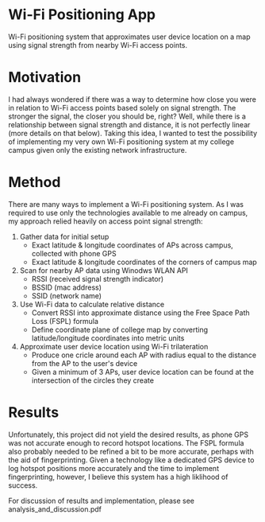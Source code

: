 # Wi-Fi Positioning App
Wi-Fi positioning system that approximates user device location on a map using signal strength from nearby Wi-Fi access points.

# Motivation
I had always wondered if there was a way to determine how close you were in relation to Wi-Fi access points based solely on signal strength. The stronger the signal, the closer you should be, right? Well, while there is a relationship between signal strength and distance, it is not perfectly linear (more details on that below). Taking this idea, I wanted to test the possibility of implementing my very own Wi-Fi positioning system at my college campus given only the existing network infrastructure. 

# Method
There are many ways to implement a Wi-Fi positioning system. As I was required to use only the technologies available to me already on campus, my approach relied heavily on access point signal strength:
1. Gather data for initial setup
   - Exact latitude & longitude coordinates of APs across campus, collected with phone GPS
   - Exact latitude & longitude coordinates of the corners of campus map
2. Scan for nearby AP data using Winodws WLAN API
   - RSSI (received signal strength indicator)
   - BSSID (mac address)
   - SSID (network name)
3. Use Wi-Fi data to calculate relative distance
   - Convert RSSI into approximate distance using the Free Space Path Loss (FSPL) formula
   - Define coordinate plane of college map by converting latitude/longitude coordinates into metric units
4. Approximate user device location using Wi-Fi trilateration
   - Produce one cricle around each AP with radius equal to the distance from the AP to the user's device
   - Given a minimum of 3 APs, user device location can be found at the intersection of the circles they create

# Results

Unfortunately, this project did not yield the desired results, as phone GPS was not accurate enough to record hotspot locations. The FSPL formula also probably needed to be refined a bit to be more accurate, perhaps with the aid of fingerprinting. Given a technology like a dedicated GPS device to log hotspot positions more accurately and the time to implement fingerprinting, however, I believe this system has a high liklihood of success.

For discussion of results and implementation, please see analysis_and_discussion.pdf
